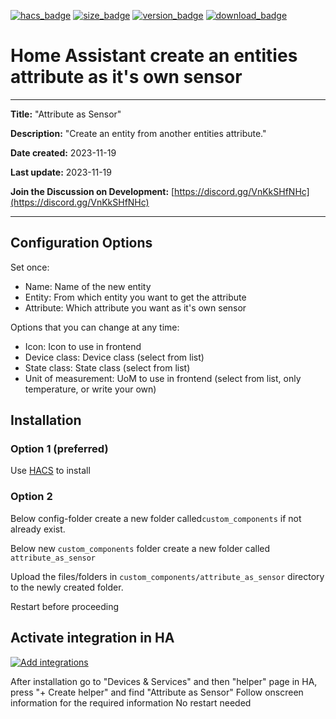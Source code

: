 [![hacs_badge](https://img.shields.io/badge/HACS-Default-orange.svg?style=for-the-badge&cacheSeconds=3600)](https://github.com/hacs/integration)
[![size_badge](https://img.shields.io/github/repo-size/gjohansson-ST/sector?style=for-the-badge&cacheSeconds=3600)](https://github.com/gjohansson-ST/sector)
[![version_badge](https://img.shields.io/github/v/release/gjohansson-ST/sector?label=Latest%20release&style=for-the-badge&cacheSeconds=3600)](https://github.com/gjohansson-ST/sector/releases/latest)
[![download_badge](https://img.shields.io/github/downloads/gjohansson-ST/sector/total?style=for-the-badge&cacheSeconds=3600)](https://github.com/gjohansson-ST/sector/releases/latest)


# Home Assistant create an entities attribute as it's own sensor
---
**Title:** "Attribute as Sensor"

**Description:** "Create an entity from another entities attribute."

**Date created:** 2023-11-19

**Last update:** 2023-11-19

**Join the Discussion on Development:** [https://discord.gg/VnKkSHfNHc](https://discord.gg/VnKkSHfNHc)

---

## Configuration Options

Set once:

- Name: Name of the new entity
- Entity: From which entity you want to get the attribute
- Attribute: Which attribute you want as it's own sensor

Options that you can change at any time:

- Icon: Icon to use in frontend
- Device class: Device class (select from list)
- State class: State class (select from list)
- Unit of measurement: UoM to use in frontend (select from list, only temperature, or write your own)

## Installation

### Option 1 (preferred)

Use [HACS](https://hacs.xyz/) to install

### Option 2

Below config-folder create a new folder called`custom_components` if not already exist.

Below new `custom_components` folder create a new folder called `attribute_as_sensor`

Upload the files/folders in `custom_components/attribute_as_sensor` directory to the newly created folder.

Restart before proceeding

## Activate integration in HA

[![Add integrations](https://my.home-assistant.io/badges/config_flow_start.svg)](https://my.home-assistant.io/redirect/config_flow_start?domain=attribute_as_sensor)

After installation go to "Devices & Services" and then "helper" page in HA, press "+ Create helper" and find "Attribute as Sensor"
Follow onscreen information for the required information
No restart needed
